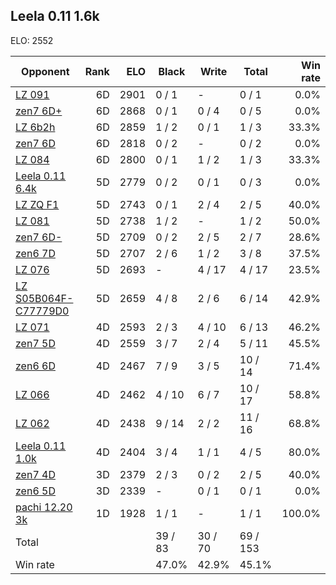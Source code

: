 ## Leela 0.11 1.6k ##

ELO: 2552

Opponent | Rank | ELO | Black | Write | Total | Win rate
---------|-----:|----:|-------|-------|-------|-------:
[LZ 091](LZ%20091.md) | 6D | 2901 | 0 / 1 | - | 0 / 1 | 0.0%
[zen7 6D+](zen7%206D+.md) | 6D | 2868 | 0 / 1 | 0 / 4 | 0 / 5 | 0.0%
[LZ 6b2h](LZ%206b2h.md) | 6D | 2859 | 1 / 2 | 0 / 1 | 1 / 3 | 33.3%
[zen7 6D](zen7%206D.md) | 6D | 2818 | 0 / 2 | - | 0 / 2 | 0.0%
[LZ 084](LZ%20084.md) | 6D | 2800 | 0 / 1 | 1 / 2 | 1 / 3 | 33.3%
[Leela 0.11 6.4k](Leela%200.11%206.4k.md) | 5D | 2779 | 0 / 2 | 0 / 1 | 0 / 3 | 0.0%
[LZ ZQ F1](LZ%20ZQ%20F1.md) | 5D | 2743 | 0 / 1 | 2 / 4 | 2 / 5 | 40.0%
[LZ 081](LZ%20081.md) | 5D | 2738 | 1 / 2 | - | 1 / 2 | 50.0%
[zen7 6D-](zen7%206D-.md) | 5D | 2709 | 0 / 2 | 2 / 5 | 2 / 7 | 28.6%
[zen6 7D](zen6%207D.md) | 5D | 2707 | 2 / 6 | 1 / 2 | 3 / 8 | 37.5%
[LZ 076](LZ%20076.md) | 5D | 2693 | - | 4 / 17 | 4 / 17 | 23.5%
[LZ S05B064F-C77779D0](LZ%20S05B064F-C77779D0.md) | 5D | 2659 | 4 / 8 | 2 / 6 | 6 / 14 | 42.9%
[LZ 071](LZ%20071.md) | 4D | 2593 | 2 / 3 | 4 / 10 | 6 / 13 | 46.2%
[zen7 5D](zen7%205D.md) | 4D | 2559 | 3 / 7 | 2 / 4 | 5 / 11 | 45.5%
[zen6 6D](zen6%206D.md) | 4D | 2467 | 7 / 9 | 3 / 5 | 10 / 14 | 71.4%
[LZ 066](LZ%20066.md) | 4D | 2462 | 4 / 10 | 6 / 7 | 10 / 17 | 58.8%
[LZ 062](LZ%20062.md) | 4D | 2438 | 9 / 14 | 2 / 2 | 11 / 16 | 68.8%
[Leela 0.11 1.0k](Leela%200.11%201.0k.md) | 4D | 2404 | 3 / 4 | 1 / 1 | 4 / 5 | 80.0%
[zen7 4D](zen7%204D.md) | 3D | 2379 | 2 / 3 | 0 / 2 | 2 / 5 | 40.0%
[zen6 5D](zen6%205D.md) | 3D | 2339 | - | 0 / 1 | 0 / 1 | 0.0%
[pachi 12.20 3k](pachi%2012.20%203k.md) | 1D | 1928 | 1 / 1 | - | 1 / 1 | 100.0%
Total | | | 39 / 83 | 30 / 70 | 69 / 153 | 
Win rate| | | 47.0% | 42.9% | 45.1% | 
